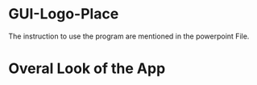 # GUI-Logo-Place

The instruction to use the program are mentioned in the powerpoint File.

# Overal Look of the App
